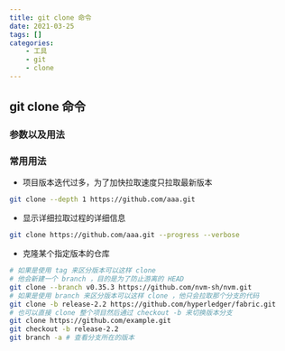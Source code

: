```yaml
---
title: git clone 命令
date: 2021-03-25
tags: []
categories: 
    - 工具
    - git
    - clone
---
```


## git clone 命令

### 参数以及用法

### 常用用法

- 项目版本迭代过多，为了加快拉取速度只拉取最新版本

``` BASH
git clone --depth 1 https://github.com/aaa.git 
```

- 显示详细拉取过程的详细信息

``` BASH
git clone https://github.com/aaa.git --progress --verbose
```

- 克隆某个指定版本的仓库

``` BASH
# 如果是使用 tag 来区分版本可以这样 clone
# 他会新建一个 branch ，目的是为了防止游离的 HEAD
git clone --branch v0.35.3 https://github.com/nvm-sh/nvm.git 
# 如果是使用 branch 来区分版本可以这样 clone ，他只会拉取那个分支的代码
git clone -b release-2.2 https://github.com/hyperledger/fabric.git
# 也可以直接 clone 整个项目然后通过 checkout -b 来切换版本分支
git clone https://github.com/example.git
git checkout -b release-2.2
git branch -a # 查看分支所在的版本
```
